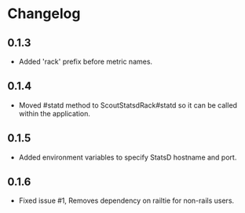 # Changelog

## 0.1.3

* Added 'rack' prefix before metric names.

## 0.1.4

* Moved #statd method to ScoutStatsdRack#statd so it can be called within the application.

## 0.1.5

* Added environment variables to specify StatsD hostname and port.

## 0.1.6

* Fixed issue #1, Removes dependency on railtie for non-rails users.
